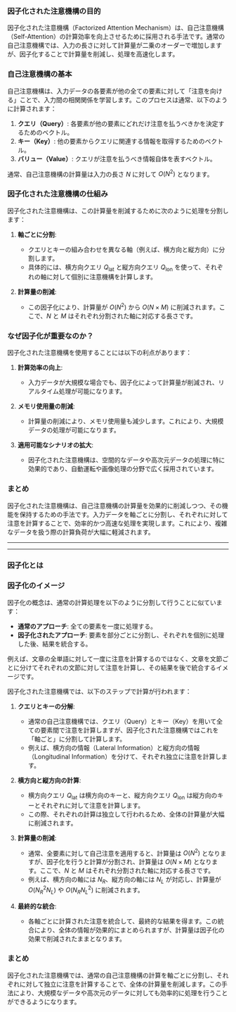 ### 因子化された注意機構の目的
因子化された注意機構（Factorized Attention Mechanism）は、自己注意機構（Self-Attention）の計算効率を向上させるために採用される手法です。通常の自己注意機構では、入力の長さに対して計算量が二乗のオーダーで増加しますが、因子化することで計算量を削減し、処理を高速化します。

### 自己注意機構の基本
自己注意機構は、入力データの各要素が他の全ての要素に対して「注意を向ける」ことで、入力間の相関関係を学習します。このプロセスは通常、以下のように計算されます：

1. **クエリ（Query）**: 各要素が他の要素にどれだけ注意を払うべきかを決定するためのベクトル。
2. **キー（Key）**: 他の要素からクエリに関連する情報を取得するためのベクトル。
3. **バリュー（Value）**: クエリが注意を払うべき情報自体を表すベクトル。

通常、自己注意機構の計算量は入力の長さ $N$ に対して $O(N^2)$ となります。

### 因子化された注意機構の仕組み
因子化された注意機構は、この計算量を削減するために次のように処理を分割します：

1. **軸ごとに分割**:
   - クエリとキーの組み合わせを異なる軸（例えば、横方向と縦方向）に分割します。
   - 具体的には、横方向クエリ $Q_{\text{lat}}$ と縦方向クエリ $Q_{\text{lon}}$ を使って、それぞれの軸に対して個別に注意機構を計算します。

2. **計算量の削減**:
   - この因子化により、計算量が $O(N^2)$ から $O(N \times M)$ に削減されます。ここで、$N$ と $M$ はそれぞれ分割された軸に対応する長さです。

### なぜ因子化が重要なのか？
因子化された注意機構を使用することには以下の利点があります：

1. **計算効率の向上**:
   - 入力データが大規模な場合でも、因子化によって計算量が削減され、リアルタイム処理が可能になります。

2. **メモリ使用量の削減**:
   - 計算量の削減により、メモリ使用量も減少します。これにより、大規模データの処理が可能になります。

3. **適用可能なシナリオの拡大**:
   - 因子化された注意機構は、空間的なデータや高次元データの処理に特に効果的であり、自動運転や画像処理の分野で広く採用されています。

### まとめ
因子化された注意機構は、自己注意機構の計算量を効果的に削減しつつ、その機能を保持するための手法です。入力データを軸ごとに分割し、それぞれに対して注意を計算することで、効率的かつ高速な処理を実現します。これにより、複雑なデータを扱う際の計算負荷が大幅に軽減されます。

---
---
### 因子化とは

### 因子化のイメージ
因子化の概念は、通常の計算処理を以下のように分割して行うことに似ています：

- **通常のアプローチ**: 全ての要素を一度に処理する。
- **因子化されたアプローチ**: 要素を部分ごとに分割し、それぞれを個別に処理した後、結果を統合する。

例えば、文章の全単語に対して一度に注意を計算するのではなく、文章を文節ごとに分けてそれぞれの文節に対して注意を計算し、その結果を後で統合するイメージです。


因子化された注意機構では、以下のステップで計算が行われます：

1. **クエリとキーの分解**:
   - 通常の自己注意機構では、クエリ（Query）とキー（Key）を用いて全ての要素間で注意を計算しますが、因子化された注意機構ではこれを「軸ごと」に分割して計算します。
   - 例えば、横方向の情報（Lateral Information）と縦方向の情報（Longitudinal Information）を分けて、それぞれ独立に注意を計算します。

2. **横方向と縦方向の計算**:
   - 横方向クエリ $Q_{\text{lat}}$ は横方向のキーと、縦方向クエリ $Q_{\text{lon}}$ は縦方向のキーとそれぞれに対して注意を計算します。
   - この際、それぞれの計算は独立して行われるため、全体の計算量が大幅に削減されます。

3. **計算量の削減**:
   - 通常、全要素に対して自己注意を適用すると、計算量は $O(N^2)$ となりますが、因子化を行うと計算が分割され、計算量は $O(N \times M)$ となります。ここで、$N$ と $M$ はそれぞれ分割された軸に対応する長さです。
   - 例えば、横方向の軸には $N_R$、縦方向の軸には $N_L$ が対応し、計算量が $O(N_R^2 N_L)$ や $O(N_R N_L^2)$ に削減されます。

4. **最終的な統合**:
   - 各軸ごとに計算された注意を統合して、最終的な結果を得ます。この統合により、全体の情報が効果的にまとめられますが、計算量は因子化の効果で削減されたままとなります。



### まとめ
因子化された注意機構では、通常の自己注意機構の計算を軸ごとに分割し、それぞれに対して独立に注意を計算することで、全体の計算量を削減します。この手法により、大規模なデータや高次元のデータに対しても効率的に処理を行うことができるようになります。
